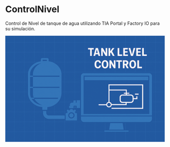# ControlNivel
Control de Nivel de tanque de agua utilizando TIA Portal y Factory IO para su simulación.

![Image Atl](https://github.com/PedroSilva2612/ControlNivel/blob/1e6a0fdef8bd0a6aad1082e3fb5a0f56210ac0c8/controldenivel.png)
